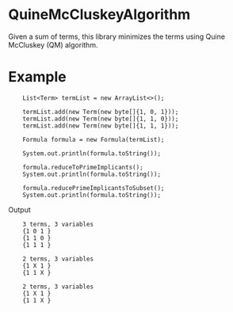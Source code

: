 # QuineMcCluskeyAlgorithm
Given a sum of terms, this library minimizes the terms using Quine McCluskey (QM) algorithm.

# Example

        List<Term> termList = new ArrayList<>();

        termList.add(new Term(new byte[]{1, 0, 1}));
        termList.add(new Term(new byte[]{1, 1, 0}));
        termList.add(new Term(new byte[]{1, 1, 1}));

        Formula formula = new Formula(termList);

        System.out.println(formula.toString());

        formula.reduceToPrimeImplicants();
        System.out.println(formula.toString());

        formula.reducePrimeImplicantsToSubset();
        System.out.println(formula.toString());
        
Output

        3 terms, 3 variables
        {1 0 1 }
        {1 1 0 }
        {1 1 1 }

        2 terms, 3 variables
        {1 X 1 }
        {1 1 X }

        2 terms, 3 variables
        {1 X 1 }
        {1 1 X }
